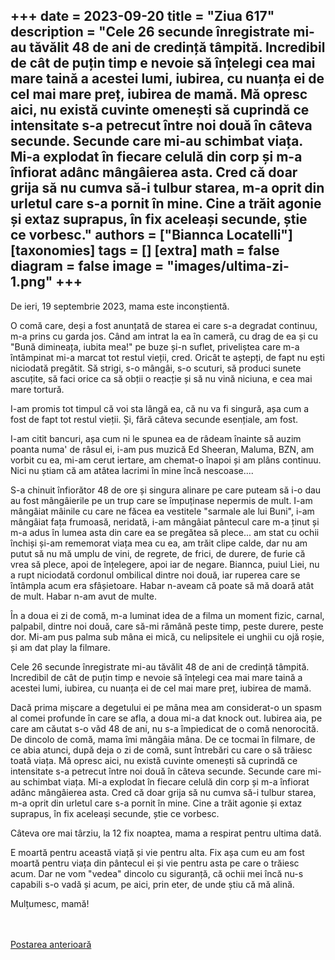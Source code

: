 
+++
date = 2023-09-20
title = "Ziua 617"
description = "Cele 26 secunde înregistrate mi-au tăvălit 48 de ani de credință tâmpită. Incredibil de cât de puțin timp e nevoie să înțelegi cea mai mare taină a acestei lumi, iubirea, cu nuanța ei de cel mai mare preț, iubirea de mamă. Mă opresc aici, nu există cuvinte omenești să cuprindă ce intensitate s-a petrecut între noi două în câteva secunde. Secunde care mi-au schimbat viața. Mi-a explodat în fiecare celulă din corp și m-a înfiorat adânc mângâierea asta. Cred că doar grija să nu cumva să-i tulbur starea, m-a oprit din urletul care s-a pornit în mine. Cine a trăit agonie și extaz suprapus, în fix aceleași secunde, știe ce vorbesc."
authors = ["Biannca Locatelli"]
[taxonomies]
tags = []
[extra]
math = false
diagram = false
image = "images/ultima-zi-1.png"
+++
---

De ieri, 19 septembrie 2023, mama este inconștientă.

O comă care, deși a fost anunțată de starea ei care s-a degradat continuu, m-a prins cu garda jos. Când am intrat la ea în cameră, cu drag de ea și cu "Bună dimineața, iubita mea!" pe buze și-n suflet, priveliștea care m-a întâmpinat mi-a marcat tot restul vieții, cred. Oricât te aștepți, de fapt nu ești niciodată pregătit. Să strigi, s-o mângâi, s-o scuturi, să produci sunete ascuțite, să faci orice ca să obții o reacție și să nu vină niciuna, e cea mai mare tortură.

I-am promis tot timpul că voi sta lângă ea, că nu va fi singură, așa cum a fost de fapt tot restul vieții. Și, fără câteva secunde esențiale, am fost.

I-am citit bancuri, așa cum ni le spunea ea de râdeam înainte să auzim poanta numa' de râsul ei, i-am pus muzică Ed Sheeran, Maluma, BZN, am vorbit cu ea, mi-am cerut iertare, am chemat-o înapoi și am plâns continuu. Nici nu știam că am atâtea lacrimi în mine încă nescoase....

S-a chinuit înfiorător 48 de ore și singura alinare pe care puteam să i-o dau au fost mângâierile pe un trup care se împuținase nepermis de mult. I-am mângâiat mâinile cu care ne făcea ea vestitele "sarmale ale lui Buni", i-am mângâiat fața frumoasă, neridată, i-am mângâiat pântecul care m-a ținut și m-a adus în lumea asta din care ea se pregătea să plece... am stat cu ochii închiși și-am rememorat viața mea cu ea, am trăit clipe calde, dar nu am putut să nu mă umplu de vini, de regrete, de frici, de durere, de furie că vrea să plece, apoi de înțelegere, apoi iar de negare. Biannca, puiul Liei, nu a rupt niciodată cordonul ombilical dintre noi două, iar ruperea care se întâmpla acum era sfâșietoare. Habar n-aveam că poate să mă doară atât de mult. Habar n-am avut de multe.

În a doua ei zi de comă, m-a luminat idea de a filma un moment fizic, carnal, palpabil, dintre noi două, care să-mi rămână peste timp, peste durere, peste dor. Mi-am pus palma sub mâna ei mică, cu nelipsitele ei unghii cu ojă roșie, și am dat play la filmare.

Cele 26 secunde înregistrate mi-au tăvălit 48 de ani de credință tâmpită. Incredibil de cât de puțin timp e nevoie să înțelegi cea mai mare taină a acestei lumi, iubirea, cu nuanța ei de cel mai mare preț, iubirea de mamă.

Dacă prima mișcare a degetului ei pe mâna mea am considerat-o un spasm al comei profunde în care se afla, a doua mi-a dat knock out. Iubirea aia, pe care am căutat s-o văd 48 de ani, nu s-a împiedicat de o comă nenorocită. De dincolo de comă, mama îmi mângâia mâna. De ce tocmai în filmare, de ce abia atunci, după deja o zi de comă, sunt întrebări cu care o să trăiesc toată viața. Mă opresc aici, nu există cuvinte omenești să cuprindă ce intensitate s-a petrecut între noi două în câteva secunde. Secunde care mi-au schimbat viața. Mi-a explodat în fiecare celulă din corp și m-a înfiorat adânc mângâierea asta. Cred că doar grija să nu cumva să-i tulbur starea, m-a oprit din urletul care s-a pornit în mine. Cine a trăit agonie și extaz suprapus, în fix aceleași secunde, știe ce vorbesc.

Câteva ore mai târziu, la 12 fix noaptea, mama a respirat pentru ultima dată.

E moartă pentru această viață și vie pentru alta. Fix așa cum eu am fost moartă pentru viața din pântecul ei și vie pentru asta pe care o trăiesc acum. Dar ne vom "vedea" dincolo cu siguranță, că ochii mei încă nu-s capabili s-o vadă și acum, pe aici, prin eter, de unde știu că mă alină.

Mulțumesc, mamă!

<br/>

<br/>

<div class="flex justify-between">
  <div>
    <a href="/blog/ziua-365/">Postarea anterioară</a>
  </div>

